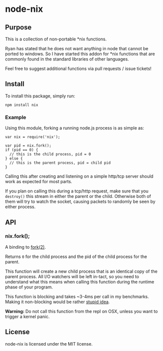 # node-nix

## Purpose

This is a collection of non-portable *nix functions.

Ryan has stated that he does not want anything in node that cannot be ported
to windows. So I have started this addon for *nix functions that are commonly
found in the standard libraries of other languages.

Feel free to suggest additional functions via pull requests / issue tickets!

## Install

To install this package, simply run:

    npm install nix

### Example

Using this module, forking a running node.js process is as simple as:

    var nix = require('nix');

    var pid = nix.fork();
    if (pid == 0) {
      // this is the child process, pid = 0
    } else {
      // this is the parent process, pid = child pid
    }

Calling this after creating and listening on a simple http/tcp server should
work as expected for most parts.

If you plan on calling this during a tcp/http request, make sure that you
`destroy()` this stream in either the parent or the child. Otherwise
both of them will try to watch the socket, causing packets to randomly be
seen by either process.

## API

### nix.fork();

A binding to [fork(2)](http://linux.die.net/man/2/fork).

Returns `0` for the child process and the pid of the child process for the
parent.

This function will create a new child process that is an identical copy of the
parent process. All I/O watchers will be left in-tact, so you need to
understand what this means when calling this function during the runtime
phase of your program.

This function is blocking and takes ~3-4ms per call in my benchmarks. Making
it non-blocking would be rather [stupid idea](http://unix.derkeiler.com/Newsgroups/comp.unix.programmer/2003-09/0672.html).

**Warning:** Do not call this function from the repl on OSX, unless you want
to trigger a kernel panic.

## License

node-nix is licensed under the MIT license.
